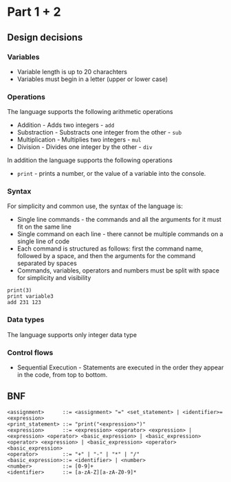 # Part 1 + 2
## Design decisions
### Variables
- Variable length is up to 20 charachters
- Variables must begin in a letter (upper or lower case)

### Operations
The language supports the following arithmetic operations
- Addition - Adds two integers - `add`
- Substraction - Substracts one integer from the other - `sub`
- Multiplication - Multiplies two integers - `mul`
- Division - Divides one integer by the other - `div`

In addition the language supports the following operations
- `print` - prints a number, or the value of a variable into the console.

### Syntax
For simplicity and common use, the syntax of the language is:
- Single line commands - the commands and all the arguments for it must fit on the same line
- Single command on each line - there cannot be multiple commands on a single line of code
- Each command is structured as follows: first the command name, followed by a space, and then the arguments for the command separated by spaces
- Commands, variables, operators and numbers must be split with space for simplicity and visibility
```
print(3)
print variable3
add 231 123
```
### Data types
The language supports only integer data type

### Control flows
- Sequential Execution - Statements are executed in the order they appear in the code, from top to bottom.

## BNF
```
<assignment>      ::= <assignment> "=" <set_statement> | <identifier>=<expression>
<print_statement> ::= "print("<expression>")"
<expression>      ::= <expression> <operator> <expression> | <expression> <operator> <basic_expression> | <basic_expression> <operator> <expression> | <basic_expression> <operator> <basic_expression>
<operator>        ::= "+" | "-" | "*" | "/"
<basic_expression>::= <identifier> | <number>
<number>          ::= [0-9]+
<identifier>      ::= [a-zA-Z][a-zA-Z0-9]*
```